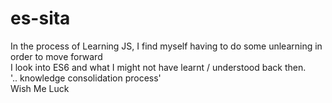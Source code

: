 # es-sita

In the process of Learning JS, I find myself having to do some unlearning in order to move forward<br/>
I look into ES6 and what I might not have learnt / understood back then.  
'.. knowledge consolidation process' \
Wish Me Luck
